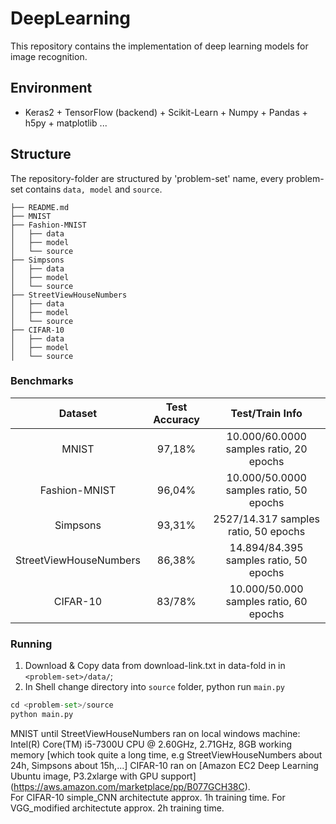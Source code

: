 # DeepLearning
This repository contains the implementation of deep learning models for image recognition.

## Environment
- Keras2 + TensorFlow (backend) + Scikit-Learn + Numpy + Pandas + h5py + matplotlib ...

## Structure

The repository-folder are structured by 'problem-set' name, every problem-set contains `data, model` and `source`.

```
├── README.md
├── MNIST
├── Fashion-MNIST
│   ├── data
│   ├── model
│   └── source
├── Simpsons
│   ├── data
│   ├── model
│   └── source
├── StreetViewHouseNumbers
│   ├── data
│   ├── model
│   └── source
├── CIFAR-10
│   ├── data
│   ├── model
│   └── source
```

### Benchmarks

|         Dataset         | Test Accuracy |             Test/Train Info              			|
| :---------------------: | :-----------: | :--------------------------------------: 			|
|          MNIST          |      97,18%   |      10.000/60.0000 samples ratio, 20 epochs        |
|      Fashion-MNIST      |      96,04%   |  	 10.000/50.0000 samples ratio, 50 epochs 		|
| 		 Simpsons		  |      93,31%   |      2527/14.317	samples ratio, 50 epochs		|
|  StreetViewHouseNumbers |      86,38%   | 	 14.894/84.395	samples ratio, 50 epochs	 	|
|  		  CIFAR-10 		  |      83/78%   | 	 10.000/50.000	samples ratio, 60 epochs	 	|



### Running

1. Download & Copy data from download-link.txt in data-fold in  in `<problem-set>/data/`;
2. In Shell change directory into `source` folder, python run `main.py`

```python
cd <problem-set>/source
python main.py
```
  

MNIST until StreetViewHouseNumbers ran on local windows machine:  
Intel(R) Core(TM) i5-7300U CPU @ 2.60GHz, 2.71GHz, 8GB working memory [which took quite a long time, e.g StreetViewHouseNumbers about 24h, Simpsons about 15h,...]
CIFAR-10 ran on [Amazon EC2 Deep Learning Ubuntu image, P3.2xlarge with GPU support] (https://aws.amazon.com/marketplace/pp/B077GCH38C).  
For CIFAR-10 simple_CNN architectute approx. 1h training time. For VGG_modified architectute approx. 2h training time.
